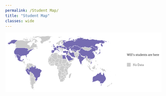 ```yaml
---
permalink: /Student Map/
title: "Student Map"
classes: wide
---
```

<img src="/assets/images/student%20map.png">

